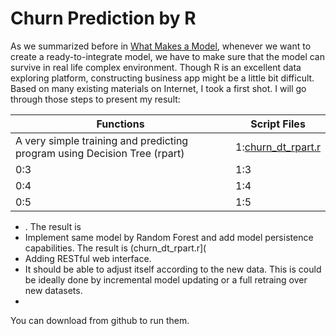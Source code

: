 # Churn Prediction by R
As we summarized before in [What Makes a Model](../what_makes_a_model.md), whenever we want to create a ready-to-integrate model, we have to make sure that the model can survive in real life complex environment. Though R is an excellent data exploring platform, constructing business app might be a little bit difficult. Based on many existing materials on Internet, I took a first shot. I will go through those steps to present my result:

|  Functions |  Script Files |
| -- | -- |
|  A very simple training and predicting program using Decision Tree (rpart) | 1:[churn_dt_rpart.r](https://github.com/qiyangduan/r_sample_programs/blob/master/churn/churn_dt_rpart.r) |
| 0:3 | 1:3 |
| 0:4 | 1:4 |
| 0:5 | 1:5 |

* . The result is 
* Implement same model by Random Forest and add model persistence capabilities. The result is (churn_dt_rpart.r](
* Adding RESTful web interface. 
* It should be able to adjust itself according to the new data. This is could be ideally done by incremental model updating or a full retraing over new datasets. 
* 

You can download from github to run them.

